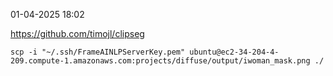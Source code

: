 01-04-2025 18:02

https://github.com/timojl/clipseg


```
scp -i "~/.ssh/FrameAINLPServerKey.pem" ubuntu@ec2-34-204-4-209.compute-1.amazonaws.com:projects/diffuse/output/iwoman_mask.png ./
```
